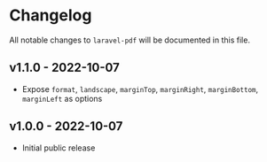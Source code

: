 # Changelog

All notable changes to `laravel-pdf` will be documented in this file.

## v1.1.0 - 2022-10-07

- Expose `format`, `landscape`, `marginTop`, `marginRight`, `marginBottom`, `marginLeft` as options

## v1.0.0 - 2022-10-07

- Initial public release
